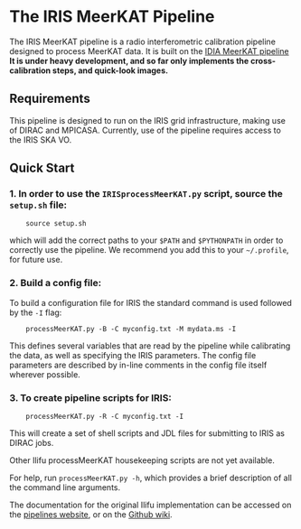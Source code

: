 
# The IRIS MeerKAT Pipeline

The IRIS MeerKAT pipeline is a radio interferometric calibration pipeline designed to process MeerKAT data. It is built on the [IDIA MeerKAT pipeline](https://github.com/idia-astro/pipelines) **It is under heavy development, and so far only implements the cross-calibration steps, and quick-look images.**

## Requirements

This pipeline is designed to run on the IRIS grid infrastructure, making use of DIRAC and MPICASA. Currently, use of the pipeline requires access to the IRIS SKA VO.

## Quick Start

### 1. In order to use the `IRISprocessMeerKAT.py` script, source the `setup.sh` file:

        source setup.sh

which will add the correct paths to your `$PATH` and `$PYTHONPATH` in order to correctly use the pipeline. We recommend you add this to your `~/.profile`, for future use.

### 2. Build a config file:

To build a configuration file for IRIS the standard command is used followed by the `-I` flag:

        processMeerKAT.py -B -C myconfig.txt -M mydata.ms -I

This defines several variables that are read by the pipeline while calibrating the data, as well as specifying the IRIS parameters. The config file parameters are described by in-line comments in the config file itself wherever possible.

### 3. To create pipeline scripts for IRIS:

        processMeerKAT.py -R -C myconfig.txt -I

This will create a set of shell scripts and JDL files for submitting to IRIS as DIRAC jobs.

Other Ilifu processMeerKAT housekeeping scripts are not yet available.

For help, run `processMeerKAT.py -h`, which provides a brief description of all the command line arguments.

The documentation for the original Ilifu implementation can be accessed on the [pipelines website](https://idia-pipelines.github.io/docs/processMeerKAT), or on the [Github wiki](https://github.com/idia-astro/pipelines/wiki).
